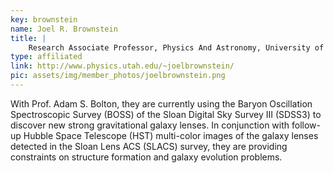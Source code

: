 ```yaml
---
key: brownstein
name: Joel R. Brownstein
title: |
    Research Associate Professor, Physics And Astronomy, University of Utah
type: affiliated
link: http://www.physics.utah.edu/~joelbrownstein/
pic: assets/img/member_photos/joelbrownstein.png
---
```


With Prof. Adam S. Bolton, they are currently using the Baryon Oscillation Spectroscopic Survey (BOSS) of the Sloan Digital Sky Survey III (SDSS3) to discover new strong gravitational galaxy lenses. In conjunction with follow-up Hubble Space Telescope (HST) multi-color images of the galaxy lenses detected in the Sloan Lens ACS (SLACS) survey, they are providing constraints on structure formation and galaxy evolution problems.

